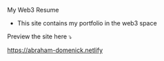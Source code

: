 My Web3 Resume

- This site contains my portfolio in the web3 space

Preview the site here ⤵️

https://abraham-domenick.netlify
